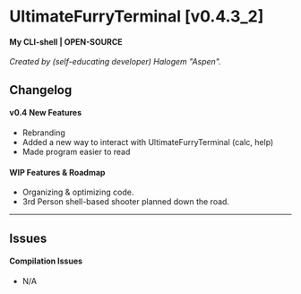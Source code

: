 # UltimateFurryTerminal [v0.4.3_2]
#### My CLI-shell | OPEN-SOURCE

*Created by (self-educating developer) Halogem "Aspen".*

## Changelog
#### v0.4 New Features
- Rebranding
- Added a new way to interact with UltimateFurryTerminal (calc, help)
- Made program easier to read

#### WIP Features & Roadmap
- Organizing & optimizing code.
- 3rd Person shell-based shooter planned down the road.

---
## Issues
#### Compilation Issues
- N/A